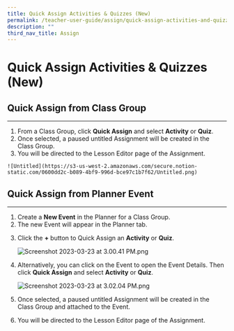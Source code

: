 ```yaml
---
title: Quick Assign Activities & Quizzes (New)
permalink: /teacher-user-guide/assign/quick-assign-activities-and-quizzes/
description: ""
third_nav_title: Assign
---
```

<h1 id="quick-assign-activities-quizzes-new-">Quick Assign Activities &amp; Quizzes (New)</h1>
<h2 id="quick-assign-from-class-group">Quick Assign from Class Group</h2>
<hr>
<ol>
<li>From a Class Group, click <strong>Quick Assign</strong> and select <strong>Activity</strong> or <strong>Quiz</strong>. </li>
<li>Once selected, a paused untitled Assignment will be created in the Class Group.</li>
<li>You will be directed to the Lesson Editor page of the Assignment. </li>
</ol>
<pre><code>![<span class="hljs-string">Untitled</span>](<span class="hljs-link">https://s3-us-west-2.amazonaws.com/secure.notion-static.com/0600dd2c-b089-4bf9-996d-bce97c1b7f62/Untitled.png</span>)
</code></pre><h2 id="quick-assign-from-planner-event">Quick Assign from Planner Event</h2>
<hr>
<ol>
<li>Create a <strong>New Event</strong> in the Planner for a Class Group.</li>
<li>The new Event will appear in the Planner tab.</li>
<li><p>Click the <strong>+</strong> button to Quick Assign an <strong>Activity</strong> or <strong>Quiz</strong>. </p>
<p> <img alt="Screenshot 2023-03-23 at 3.00.41 PM.png" src="https://s3-us-west-2.amazonaws.com/secure.notion-static.com/b1761fd5-e30d-4627-a84c-12b8cd993e57/Screenshot_2023-03-23_at_3.00.41_PM.png"></p>
</li>
<li><p>Alternatively, you can click on the Event to open the Event Details. Then click <strong>Quick Assign</strong> and select <strong>Activity</strong> or <strong>Quiz</strong>. </p>
<p> <img alt="Screenshot 2023-03-23 at 3.02.04 PM.png" src="https://s3-us-west-2.amazonaws.com/secure.notion-static.com/3a32db94-1cb7-44d4-8d05-06cf1473b9f8/Screenshot_2023-03-23_at_3.02.04_PM.png"></p>
</li>
<li><p>Once selected, a paused untitled Assignment will be created in the Class Group and attached to the Event. </p>
</li>
<li>You will be directed to the Lesson Editor page of the Assignment.</li>
</ol>